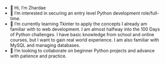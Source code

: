 - 👋 Hi, I’m Zhardae
- 👀 I’m interested in securing an entry level Python development role/full-time.
- 🌱 I’m currently learning Tkinter to apply the concepts I already am familiar with to web development. I am almost halfway into the 100 Days of Python challenges. I have basic knowledge from school and online courses, but I want to gain real world experience. I am also familiar with MySQL and managing databases.
- 💞️ I’m looking to collaborate on beginner Python projects and advance with patience and practice.


<!---
zhabailey3/zhabailey3 is a ✨ special ✨ repository because its `README.md` (this file) appears on your GitHub profile.
You can click the Preview link to take a look at your changes.
--->
